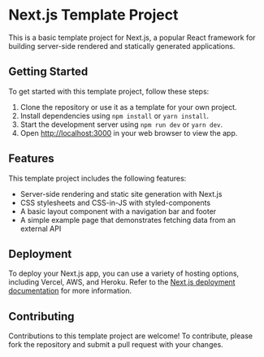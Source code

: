 # Next.js Template Project

This is a basic template project for Next.js, a popular React framework for building server-side rendered and statically generated applications.

## Getting Started

To get started with this template project, follow these steps:

1. Clone the repository or use it as a template for your own project.
2. Install dependencies using `npm install` or `yarn install`.
3. Start the development server using `npm run dev` or `yarn dev`.
4. Open [http://localhost:3000](http://localhost:3000) in your web browser to view the app.

## Features

This template project includes the following features:

- Server-side rendering and static site generation with Next.js
- CSS stylesheets and CSS-in-JS with styled-components
- A basic layout component with a navigation bar and footer
- A simple example page that demonstrates fetching data from an external API

## Deployment

To deploy your Next.js app, you can use a variety of hosting options, including Vercel, AWS, and Heroku. Refer to the [Next.js deployment documentation](https://nextjs.org/docs/deployment) for more information.

## Contributing

Contributions to this template project are welcome! To contribute, please fork the repository and submit a pull request with your changes.
